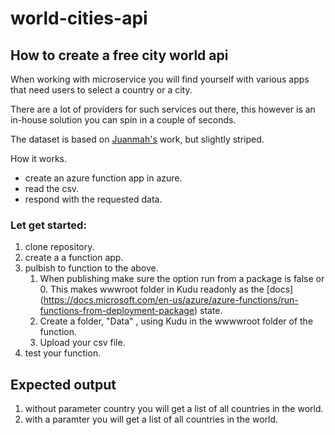 # world-cities-api

## How to create a free city world api

When working with microservice you will find yourself with various apps that need users to select a country or a city.

There are a lot of providers for such services out there, this however is an in-house solution you can spin in a couple of seconds.

The dataset is based on [Juanmah's](https://www.kaggle.com/juanmah/world-cities) work, but slightly striped.

How it works.
* create an azure function app in azure.
* read the csv.
* respond with the requested data.


### Let get started: 

1. clone repository.
1. create a a function app.
1. pulbish to function to the above.
   1. When publishing make sure the option run from a package is false or 0. This makes wwwroot folder in Kudu readonly as the [docs] (https://docs.microsoft.com/en-us/azure/azure-functions/run-functions-from-deployment-package) state.
   1. Create a folder, "Data" , using Kudu in the wwwwroot folder of the function.
   1. Upload your csv file.
1. test your function.


## Expected output
1. without parameter country you will get a list of all countries in the world. 
1. with a paramter you will get a list of all countries in the world.


